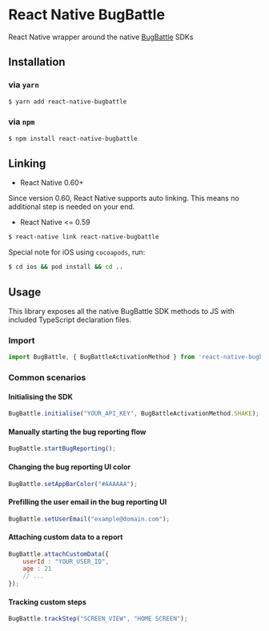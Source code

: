 # React Native BugBattle
React Native wrapper around the native [BugBattle](https://www.bugbattle.io) SDKs

## Installation

### via `yarn`

```bash
$ yarn add react-native-bugbattle
```

### via `npm`

```bash
$ npm install react-native-bugbattle
```

## Linking

- React Native 0.60+

Since version 0.60, React Native supports auto linking. This means no additional step is needed on your end.

- React Native <= 0.59

```bash
$ react-native link react-native-bugbattle
```

Special note for iOS using `cocoapods`, run:

```bash
$ cd ios && pod install && cd ..
```

## Usage

This library exposes all the native BugBattle SDK methods to JS with included TypeScript declaration files.

### Import

```js
import BugBattle, { BugBattleActivationMethod } from 'react-native-bugbattle';
```

### Common scenarios

#### Initialising the SDK

```js
BugBattle.initialise("YOUR_API_KEY", BugBattleActivationMethod.SHAKE);
```

#### Manually starting the bug reporting flow

```js
BugBattle.startBugReporting();
```

#### Changing the bug reporting UI color

```js
BugBattle.setAppBarColor("#AAAAAA");
```

#### Prefilling the user email in the bug reporting UI

```js
BugBattle.setUserEmail("example@domain.com");
```

#### Attaching custom data to a report

```js
BugBattle.attachCustomData({
    userId : "YOUR_USER_ID",
    age : 21
    // ... 
});
```

#### Tracking custom steps

```js
BugBattle.trackStep("SCREEN_VIEW", "HOME SCREEN");
```




